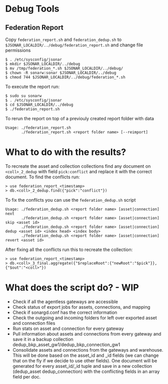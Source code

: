 # Debug Tools

## Federation Report

Copy `federation_report.sh` and `federation_dedup.sh` to `$JSONAR_LOCALDIR/../debug/federation_report.sh` and change file permissions
```
$ . /etc/sysconfig/jsonar
$ mkdir $JSONAR_LOCALDIR/../debug
$ mv /tmp/federation_*.sh $JSONAR_LOCALDIR/../debug/
$ chown -R sonarw:sonar $JSONAR_LOCALDIR/../debug
$ chmod 744 $JSONAR_LOCALDIR/../debug/federation_*.sh
```

To execute the report run:
```
$ sudo su sonarw
$ . /etc/sysconfig/jsonar
$ cd $JSONAR_LOCALDIR/../debug
$ ./federation_report.sh
```

To rerun the report on top of a previouly created report folder with data
```
Usage: ./federation_report.sh
       ./federation_report.sh <report folder name> [--reimport]
```

# What to do with the results?

To recreate the asset and collection collections find any document on `<coll>_2_dedup` with field `pick:conflict` and replace it with the correct document. To find the conflicts run:
```
> use federation_report_<timestamp>
> db.<coll>_2_dedup.find({"pick":"conflict"})
```

To fix the conflicts you can use the `federation_dedup.sh` script
```
Usage: ./federation_dedup.sh <report folder name> [asset|connection] next
       ./federation_dedup.sh <report folder name> [asset|connection] skip <asset id>
       ./federation_dedup.sh <report folder name> [asset|connection] dedup <asset id> <index head> <index body>
       ./federation_dedup.sh <report folder name> [asset|connection] revert <asset id>
```

After fixing all the conflicts run this to recreate the collection:
```
> use federation_report_<timestamp>
> db.<coll>_3_final.aggregate({"$replaceRoot":{"newRoot":"$pick"}},{"$out":"<coll>"})
```


# What does the script do? - WIP
- Check if all the agentless gateways are accessible
- Check status of export jobs for assets, connections, and mapping
- Check if sonargd.conf has the correct information
- Check the outgoing and incoming folders for left over exported asset and connection files
- Run stats on asset and connection for every gateway
- Pull information about assets and connections from every gateway and save it in a backup collection dedup_bkp_asset_gw1/dedup_bkp_connection_gw1
- Consolidate assets and connections from the gateways and warehouse. This will be done based on the asset_id and _id fields (we can change that on the fly if we decide to use other fields). One document will be generated for every asset_id/_id tuple and save in a new collection (dedup_asset dedup_connection) with the conflicting fields in an array field per doc.

